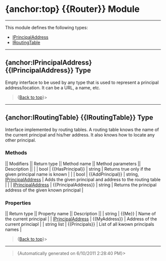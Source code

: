 # {anchor:top} {{Router}} Module
----
This module defines the following types:
* [IPrincipalAddress](Router-Module#IPrincipalAddress)
* [IRoutingTable](Router-Module#IRoutingTable)
----
## {anchor:IPrincipalAddress} {{IPrincipalAddress}} Type
Empty interface to be used by any type that is used to represent a principal address/location. It can be a URL, a name, etc.
>{[Back to top](#top)}>
----
## {anchor:IRoutingTable} {{IRoutingTable}} Type
Interface implemented by routing tables. A routing table knows the name of  the current principal and his/her address. It also knows how to locate any other principal.

### Methods
|| Modifiers || Return type || Method name || Method parameters || Description ||
|  | bool | {{HasPrincipal}} | string | Returns true only if the given principal name is known |
|  | bool | {{AddPrincipal}} | string, [IPrincipalAddress](Router-Module#IPrincipalAddress) | Adds the given principal and address to the routing table |
|  | [IPrincipalAddress](Router-Module#IPrincipalAddress) | {{PrincipalAddress}} | string | Returns the principal address of the given known principal |

### Properties
|| Return type || Property name || Description ||
| string | {{Me}} | Name of the current principal |
| [IPrincipalAddress](Router-Module#IPrincipalAddress) | {{MyAddress}} | Address of the current princiapl |
| string list | {{Principals}} | List of all kwown principals names |
>{[Back to top](#top)}>
----
>{Automatically generated on 6/10/2011 2:28:40 PM}>

